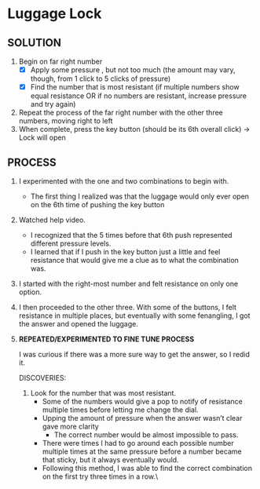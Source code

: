 # Luggage Lock

## SOLUTION

1. Begin on far right number
   * [x] Apply some pressure , but not too much (the amount may vary, though, from 1 click to 5 clicks of pressure)
   * [x] Find the number that is most resistant (if multiple numbers show equal resistance OR if no numbers are resistant, increase pressure and try again)
2. Repeat the process of the far right number with the other three numbers, moving right to left
3. When complete, press the key button (should be its 6th overall click) → Lock will open

## PROCESS

1. I experimented with the one and two combinations to begin with.&#x20;
   * The first thing I realized was that the luggage would only ever open on the 6th time of pushing the key button
2. Watched help video.
   * I recognized that the 5 times before that 6th push represented different pressure levels.&#x20;
   * I learned that if I push in the key button just a little and feel resistance that would give me a clue as to what the combination was.&#x20;
3. I started with the right-most number and felt resistance on only one option.&#x20;
4. I then proceeded to the other three. With some of the buttons, I felt resistance in multiple places, but eventually with some fenangling, I got the answer and opened the luggage.
5.  **REPEATED/EXPERIMENTED TO FINE TUNE PROCESS**

    I was curious if there was a more sure way to get the answer, so I redid it.

    DISCOVERIES:

    1. Look for the number that was most resistant.
       * Some of the numbers would give a pop to notify of resistance multiple times before letting me change the dial.&#x20;
       * Upping the amount of pressure when the answer wasn’t clear gave more clarity&#x20;
         * The correct number would be almost impossible to pass.&#x20;
       * There were times I had to go around each possible number multiple times at the same pressure before a number became that sticky, but it always eventually would.&#x20;
       * Following this method, I was able to find the correct combination on the first try three times in a row.\
